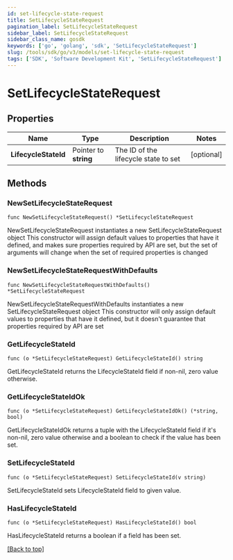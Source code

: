 ```yaml
---
id: set-lifecycle-state-request
title: SetLifecycleStateRequest
pagination_label: SetLifecycleStateRequest
sidebar_label: SetLifecycleStateRequest
sidebar_class_name: gosdk
keywords: ['go', 'golang', 'sdk', 'SetLifecycleStateRequest'] 
slug: /tools/sdk/go/v3/models/set-lifecycle-state-request
tags: ['SDK', 'Software Development Kit', 'SetLifecycleStateRequest']
---
```


# SetLifecycleStateRequest

## Properties

Name | Type | Description | Notes
------------ | ------------- | ------------- | -------------
**LifecycleStateId** | Pointer to **string** | The ID of the lifecycle state to set | [optional] 

## Methods

### NewSetLifecycleStateRequest

`func NewSetLifecycleStateRequest() *SetLifecycleStateRequest`

NewSetLifecycleStateRequest instantiates a new SetLifecycleStateRequest object
This constructor will assign default values to properties that have it defined,
and makes sure properties required by API are set, but the set of arguments
will change when the set of required properties is changed

### NewSetLifecycleStateRequestWithDefaults

`func NewSetLifecycleStateRequestWithDefaults() *SetLifecycleStateRequest`

NewSetLifecycleStateRequestWithDefaults instantiates a new SetLifecycleStateRequest object
This constructor will only assign default values to properties that have it defined,
but it doesn't guarantee that properties required by API are set

### GetLifecycleStateId

`func (o *SetLifecycleStateRequest) GetLifecycleStateId() string`

GetLifecycleStateId returns the LifecycleStateId field if non-nil, zero value otherwise.

### GetLifecycleStateIdOk

`func (o *SetLifecycleStateRequest) GetLifecycleStateIdOk() (*string, bool)`

GetLifecycleStateIdOk returns a tuple with the LifecycleStateId field if it's non-nil, zero value otherwise
and a boolean to check if the value has been set.

### SetLifecycleStateId

`func (o *SetLifecycleStateRequest) SetLifecycleStateId(v string)`

SetLifecycleStateId sets LifecycleStateId field to given value.

### HasLifecycleStateId

`func (o *SetLifecycleStateRequest) HasLifecycleStateId() bool`

HasLifecycleStateId returns a boolean if a field has been set.


[[Back to top]](#) 


